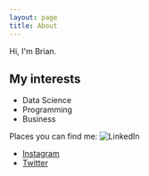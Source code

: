 ```yaml
---
layout: page
title: About
---
```


Hi, I'm Brian.

## My interests

* Data Science
* Programming
* Business

Places you can find me:
![LinkedIn](https://raw.github.com/wukaiyuan/wukaiyuan.github.io/gh-pages/social-1_round-linkedin.svg)

* [Instagram](https://instagram.com/wukaiyuan)
* [Twitter](https://twitter.com/wukaiyuan)
